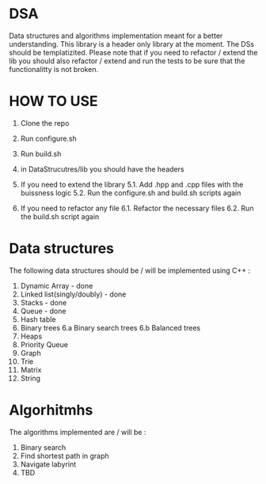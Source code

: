 # DSA
Data structures and algorithms implementation meant for a better understanding. This library is a header only library at the moment.
The DSs should be templatizited. Please note that if you need to refactor / extend the lib you should also refactor / extend and 
run the tests to be sure that the functionalitty is not broken.

# HOW TO USE 
1. Clone the repo
2. Run configure.sh
3. Run build.sh
4. in DataStrucutres/lib you should have the headers

5. If you need to extend the library
  5.1. Add .hpp and .cpp files with the buissness logic
  5.2. Run the configure.sh and build.sh scripts again

6. If you need to refactor any file
  6.1. Refactor the necessary files
  6.2. Run the build.sh script again

# Data structures 
The following data structures should be / will be implemented using C++ : 
1. Dynamic Array - done 
2. Linked list(singly/doubly) - done
3. Stacks - done 
4. Queue - done 
5. Hash table 
6. Binary trees
   6.a Binary search trees
   6.b Balanced trees
7. Heaps
8. Priority Queue
9. Graph
10. Trie
11. Matrix
12. String

# Algorhitmhs
The algorithms implemented are / will be :
1. Binary search 
2. Find shortest path in graph
3. Navigate labyrint 
4. TBD